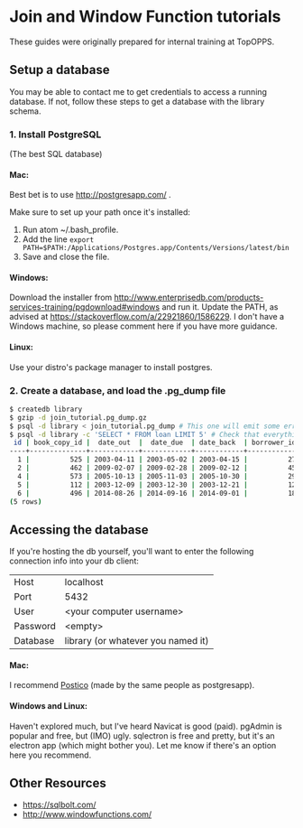 # Join and Window Function tutorials

These guides were originally prepared for internal training at TopOPPS.

## Setup a database

You may be able to contact me to get credentials to access a running database. If not, follow these steps to get a database with the library schema.

### 1. Install PostgreSQL

(The best SQL database)

#### Mac:

Best bet is to use http://postgresapp.com/ .

Make sure to set up your path once it's installed:

1. Run atom ~/.bash_profile.
2. Add the line `export PATH=$PATH:/Applications/Postgres.app/Contents/Versions/latest/bin`
3. Save and close the file.

#### Windows:

Download the installer from http://www.enterprisedb.com/products-services-training/pgdownload#windows and run it. Update the PATH, as advised at https://stackoverflow.com/a/22921860/1586229. I don't have a Windows machine, so please comment here if you have more guidance.

#### Linux:

Use your distro's package manager to install postgres.

### 2. Create a database, and load the .pg_dump file

```bash
$ createdb library
$ gzip -d join_tutorial.pg_dump.gz
$ psql -d library < join_tutorial.pg_dump # This one will emit some errors like 'ERROR:  role "zampmgjjqmxrvg" does not exist', but you can safely ignore them
$ psql -d library -c 'SELECT * FROM loan LIMIT 5' # Check that everything worked okay
 id | book_copy_id |  date_out  |  date_due  | date_back  | borrower_id
----+--------------+------------+------------+------------+-------------
  1 |          525 | 2003-04-11 | 2003-05-02 | 2003-04-15 |          27
  2 |          462 | 2009-02-07 | 2009-02-28 | 2009-02-12 |          45
  4 |          573 | 2005-10-13 | 2005-11-03 | 2005-10-30 |          29
  5 |          112 | 2003-12-09 | 2003-12-30 | 2003-12-21 |          12
  6 |          496 | 2014-08-26 | 2014-09-16 | 2014-09-01 |          18
(5 rows)
```

## Accessing the database

If you're hosting the db yourself, you'll want to enter the following connection info into your db client:

| | |
|-|-|
|Host| localhost|
|Port| 5432|
|User| &lt;your computer username&gt;|
|Password| &lt;empty&gt;|
|Database|library (or whatever you named it)|

#### Mac:

I recommend [Postico](https://eggerapps.at/postico/) (made by the same people as postgresapp).

#### Windows and Linux:

Haven't explored much, but I've heard Navicat is good (paid). pgAdmin is popular and free, but (IMO) ugly. sqlectron is free and pretty, but it's an electron app (which might bother you). Let me know if there's an option here you recommend.

## Other Resources

- https://sqlbolt.com/
- http://www.windowfunctions.com/
